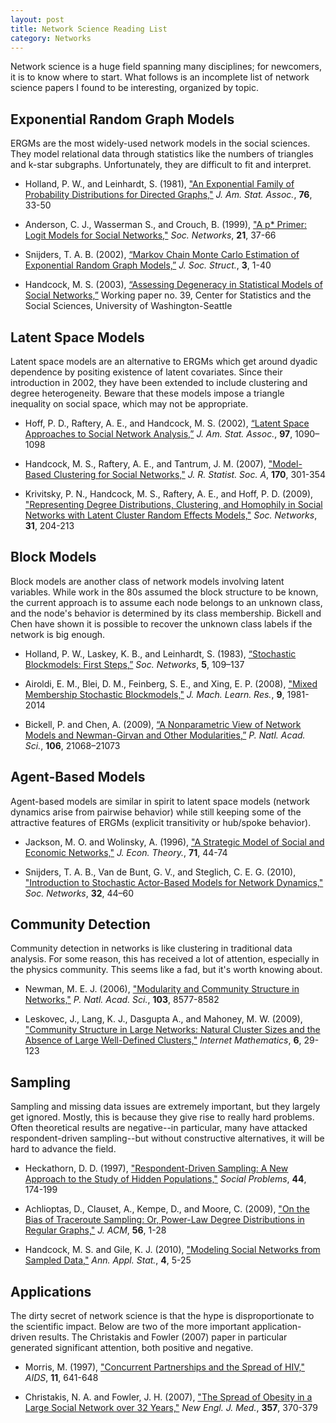 ```yaml
---
layout: post
title: Network Science Reading List
category: Networks
---
```


Network science is a huge field spanning many disciplines; for newcomers,
it is to know where to start.  What follows is an incomplete list of network
science papers I found to be interesting, organized by topic.


Exponential Random Graph Models
-------------------------------

ERGMs are the most widely-used network models in the social sciences.
They model relational data through statistics like the numbers of triangles
and k-star subgraphs.  Unfortunately, they are difficult to fit and interpret.

 * Holland, P. W., and Leinhardt, S. (1981),
   ["An Exponential Family of Probability Distributions for Directed Graphs,"][holland1981]
   _J. Am. Stat. Assoc._, **76**, 33-50

 * Anderson, C. J., Wasserman S., and Crouch, B. (1999),
   ["A p* Primer: Logit Models for Social Networks,"][anderson1999]
   _Soc. Networks_, **21**, 37-66

 * Snijders, T. A. B. (2002),
   [“Markov Chain Monte Carlo Estimation of Exponential Random Graph Models,”][snijders2002]
   _J. Soc. Struct._, **3**, 1-40

 * Handcock, M. S. (2003),
   [“Assessing Degeneracy in Statistical Models of Social Networks,”][handcock2003]
   Working paper no. 39, Center for Statistics and the Social Sciences,
   University of Washington-Seattle

[anderson1999]:http://linkinghub.elsevier.com/retrieve/pii/S0378873398000124
[handcock2003]:http://www.csss.washington.edu/Papers/wp39.pdf
[holland1981]:http://www.jstor.org/stable/2287037
[snijders2002]:http://www.cmu.edu/joss/content/articles/volume3/Snijders.pdf


Latent Space Models
-------------------

Latent space models are an alternative to ERGMs which get around dyadic
dependence by positing existence of latent covariates.  Since their
introduction in 2002, they have been extended to include clustering and degree
heterogeneity.  Beware that these models impose a triangle inequality on
social space, which may not be appropriate.

 * Hoff, P. D., Raftery, A. E., and Handcock, M. S. (2002),
   [“Latent Space Approaches to Social Network Analysis,”][hoff2002]
   _J. Am. Stat. Assoc._, **97**, 1090–1098

 * Handcock, M. S., Raftery, A. E., and Tantrum, J. M. (2007),
   ["Model-Based Clustering for Social Networks,"][handcock2007]
   _J. R. Statist. Soc. A_, **170**, 301-354

 * Krivitsky, P. N., Handcock, M. S.,  Raftery, A. E., and Hoff, P. D. (2009),
   ["Representing Degree Distributions, Clustering, and Homophily in Social Networks with Latent Cluster Random Effects Models,"][krivitsky2009]
   _Soc. Networks_, **31**, 204-213

[hoff2002]:http://www.stat.washington.edu/raftery/Research/PDF/hoff2002.pdf
[handcock2007]:http://www.stat.washington.edu/raftery/Research/PDF/Handcock2007.pdf
[krivitsky2009]:http://www.stat.washington.edu/raftery/Research/PDF/Krivitsky2009.pdf


Block Models
------------

Block models are another class of network models involving latent variables.
While work in the 80s assumed the block structure to be known, the current
approach is to assume each node belongs to an unknown class, and the node's
behavior is determined by its class membership.  Bickell and Chen have
shown it is possible to recover the unknown class labels if the network is
big enough.

 * Holland, P. W., Laskey, K. B., and Leinhardt, S. (1983),
   [“Stochastic Blockmodels: First Steps,”][holland1983]
   _Soc. Networks_, **5**, 109–137

 * Airoldi, E. M., Blei, D. M., Feinberg, S. E., and Xing, E. P. (2008),
   ["Mixed Membership Stochastic Blockmodels,"][airoldi2008]
   _J. Mach. Learn. Res._, **9**, 1981-2014

 * Bickell, P. and Chen, A. (2009),
   [“A Nonparametric View of Network Models and Newman-Girvan and Other Modularities,”][bickell2009]
   _P. Natl. Acad. Sci._, **106**, 21068–21073

[airoldi2008]:http://jmlr.csail.mit.edu/papers/volume9/airoldi08a/airoldi08a.pdf
[bickell2009]:http://www.stat.berkeley.edu/~bickel/Bickel%20Chen%2021068.full.pdf
[holland1983]:http://dx.doi.org/10.1016/0378-8733(83)90021-7


Agent-Based Models
------------------

Agent-based models are similar in spirit to latent space models (network
dynamics arise from pairwise behavior) while still keeping some of the
attractive features of ERGMs (explicit transitivity or hub/spoke behavior).

 * Jackson, M. O. and Wolinsky, A. (1996),
   ["A Strategic Model of Social and Economic Networks,"][jackson1996]
   _J. Econ. Theory._, **71**, 44-74

 * Snijders, T. A. B., Van de Bunt, G. V., and Steglich, C. E. G. (2010),
   ["Introduction to Stochastic Actor-Based Models for Network Dynamics,"][snijders2010]
   _Soc. Networks_, **32**, 44–60

[jackson1996]:http://dx.doi.org/10.1006/jeth.1996.0108
[snijders2010]:http://stat.gamma.rug.nl/SnijdersSteglichVdBunt2009.pdf


Community Detection
-------------------

Community detection in networks is like clustering in traditional data
analysis.  For some reason, this has received a lot of attention, especially
in the physics community.  This seems like a fad, but it's worth knowing
about.

 * Newman, M. E. J. (2006),
   ["Modularity and Community Structure in Networks,"][newman2006]
   _P. Natl. Acad. Sci._, **103**, 8577-8582

 * Leskovec, J., Lang, K. J., Dasgupta A., and Mahoney, M. W. (2009),
   ["Community Structure in Large Networks: Natural Cluster Sizes and the Absence of Large Well-Defined Clusters,"][leskovec2009]
   _Internet Mathematics_, **6**, 29-123

[leskovec2009]:http://arxiv.org/abs/0810.1355
[newman2006]:http://arxiv.org/abs/physics/0602124


Sampling
--------

Sampling and missing data issues are extremely important, but they largely
get ignored.  Mostly, this is because they give rise to really
hard problems.  Often theoretical results are negative--in particular, many
have attacked respondent-driven sampling--but without constructive
alternatives, it will be hard to advance the field.

 * Heckathorn, D. D. (1997),
   ["Respondent-Driven Sampling: A New Approach to the Study of Hidden Populations,"][heckathorn1997]
    _Social Problems_, **44**, 174-199

 * Achlioptas, D., Clauset, A., Kempe, D., and Moore, C. (2009),
   ["On the Bias of Traceroute Sampling: Or, Power-Law Degree Distributions in Regular Graphs,"][achlioptas2009]
   _J. ACM_, **56**, 1-28

 * Handcock, M. S. and Gile, K. J. (2010),
   ["Modeling Social Networks from Sampled Data,"][handcock2010]
   _Ann. Appl. Stat._, **4**, 5-25

[achlioptas2009]:http://users.soe.ucsc.edu/~optas/papers/traceroute.pdf
[handcock2010]:http://imstat.org/aoas/AOAS221.pdf
[heckathorn1997]:http://www.respondentdrivensampling.org/reports/RDS1.pdf


Applications
------------

The dirty secret of network science is that the hype is disproportionate
to the scientific impact.  Below are two of the more important
application-driven results.  The Christakis and Fowler (2007) paper in
particular generated significant attention, both positive and negative.

 * Morris, M. (1997),
   ["Concurrent Partnerships and the Spread of HIV,"][morris1997]
   _AIDS_, **11**, 641-648

 * Christakis, N. A. and Fowler, J. H. (2007),
   ["The Spread of Obesity in a Large Social Network over 32 Years,"][christakis2007]
   _New Engl. J. Med._, **357**, 370-379

[christakis2007]:http://www.nejm.org/doi/full/10.1056/NEJMsa066082
[morris1997]:http://journals.lww.com/aidsonline/Fulltext/1997/05000/Concurrent_partnerships_and_the_spread_of_HIV.12.aspx
